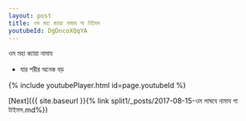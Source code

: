 ```yaml
---
layout: post
title: ওম মহা ক্যায়া নামায গা টাইমস
youtubeId: DgDncoXQqYA
---
```

 
 
 ওম মহা ক্যায়া নামায  
 
 -  যার শরীর অনেক বড় 
 
  
 
  
 
 
 
 
 
 


{% include youtubePlayer.html id=page.youtubeId %}
 
[Next]({{ site.baseurl }}{% link  split1/_posts/2017-08-15-ওম লাঘবে নামায গা টাইমস.md%})
 
